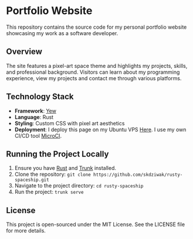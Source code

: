 # Portfolio Website

This repository contains the source code for my personal portfolio website showcasing my work as a software developer.

## Overview

The site features a pixel-art space theme and highlights my projects, skills, and professional background. Visitors can learn about my programming experience, view my projects and contact me through various platforms.

## Technology Stack

- **Framework**: [Yew](https://yew.rs/docs/en/)
- **Language**: Rust
- **Styling**: Custom CSS with pixel art aesthetics
- **Deployment**: I deploy this page on my Ubuntu VPS [Here](https://rusty-spaceship.xyz). I use my own CI/CD tool [MicroCI](https://github.com/skdziwak/micro-ci.git).

## Running the Project Locally

1. Ensure you have [Rust](https://www.rust-lang.org/tools/install) and [Trunk](https://trunkrs.dev/) installed.
2. Clone the repository: `git clone https://github.com/skdziwak/rusty-spaceship.git`
3. Navigate to the project directory: `cd rusty-spaceship`
4. Run the project: `trunk serve`

## License

This project is open-sourced under the MIT License. See the LICENSE file for more details.

